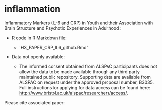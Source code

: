 # inflammation

Inflammatory Markers (IL-6 and CRP) in Youth and their Association with Brain Structure and Psychotic Experiences in Adulthood :

- R code in R Markdown file:
  - 'H3_PAPER_CRP_IL6_github.Rmd'

- Data not openly available:
  - The informed consent obtained from ALSPAC participants does not allow the data to be made available through any third party maintained public repository.  Supporting data are available from ALSPAC on request under the approved proposal number, B3035. Full instructions for applying for data access can be found here: http://www.bristol.ac.uk/alspac/researchers/access/.

Please cite associated paper: 
